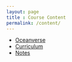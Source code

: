 ```yaml
---
layout: page
title : Course Content
permalink: /content/
---
```


- [Oceanverse](/aicamp/oceanverse/)
- [Curriculum](/aicamp/Curriculum/)
- [Notes](/aicamp/notes/)
